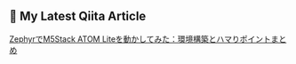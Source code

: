## 📝 My Latest Qiita Article

[ZephyrでM5Stack ATOM Liteを動かしてみた：環境構築とハマりポイントまとめ](https://qiita.com/tamegai-m/items/581dfbb6c5131f28d8ae)


<!--
**tamegai-m/tamegai-m** is a ✨ _special_ ✨ repository because its `README.md` (this file) appears on your GitHub profile.

Here are some ideas to get you started:

- 🔭 I’m currently working on ...
- 🌱 I’m currently learning ...
- 👯 I’m looking to collaborate on ...
- 🤔 I’m looking for help with ...
- 💬 Ask me about ...
- 📫 How to reach me: ...
- 😄 Pronouns: ...
- ⚡ Fun fact: ...
-->
